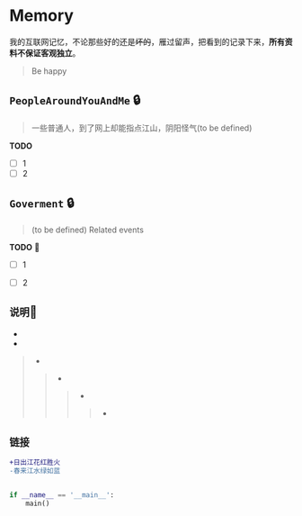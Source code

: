 # Memory

我的互联网记忆，不论那些好的还是~~坏的~~，雁过留声，把看到的记录下来，**所有资料不保证客观独立**。

> Be happy

## `PeopleAroundYouAndMe` :lock:

> 一些普通人，到了网上却能指点江山，阴阳怪气(to be defined)

**TODO**

- [ ] 1  
- [ ] 2

## `Goverment` :lock:

> (to be defined)
> Related events 

**TODO** :banana:

 - [ ] 1
 - [ ] 2


## `说明`:lollipop:
-

-

>-
>
>>-
>>
>>>-
>>>
>>>>-

## `链接`


```diff
+日出江花红胜火
-春来江水绿如蓝
```

```python

if __name__ == '__main__':
	main()
```


